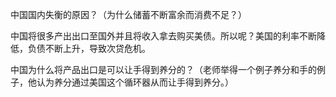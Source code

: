 



中国国内失衡的原因？（为什么储蓄不断富余而消费不足？）

中国将很多产出出口至国外并且将收入拿去购买美债。所以呢？美国的利率不断降低，负债不断上升，导致次贷危机。

中国为什么将产品出口是可以让手得到养分的？（老师举得一个例子养分和手的例子，他认为养分通过美国这个循环器从而让手得到养分。）